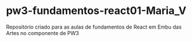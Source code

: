 # pw3-fundamentos-react01-Maria_V
Repositório criado para as aulas de fundamentos de React em Embu das Artes no componente de PW3
